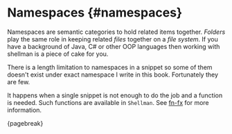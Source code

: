 # Namespaces {#namespaces}

Namespaces are semantic categories to hold related items together. *Folders* play the same role in keeping related *files* together on a *file system*. If you have a background of Java, C# or other OOP languages then working with shellman is a piece of cake for you.

There is a length limitation to namespaces in a snippet so some of them doesn't exist under exact namespace I write in this book. Fortunately they are few.

It happens when a single snippet is not enough to do the job and a function is needed. Such functions are available in `Shellman`. See [fn-fx](#animation-fn-fx) for more information.

{pagebreak}
